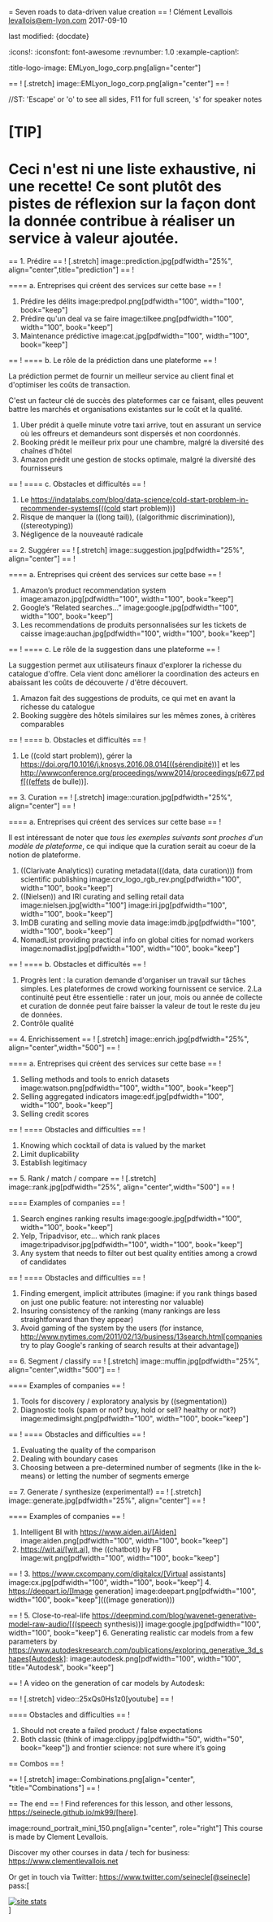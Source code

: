 = Seven roads to data-driven value creation
== !
Clément Levallois <levallois@em-lyon.com>
2017-09-10

last modified: {docdate}

:icons!:
:iconsfont:   font-awesome
:revnumber: 1.0
:example-caption!:

:title-logo-image: EMLyon_logo_corp.png[align="center"]

== !
[.stretch]
image::EMLyon_logo_corp.png[align="center"]
== !


//ST: 'Escape' or 'o' to see all sides, F11 for full screen, 's' for speaker notes

[TIP]
====
Ceci n'est ni une liste exhaustive, ni une recette!
Ce sont plutôt des pistes de réflexion sur la façon dont la donnée contribue à réaliser un service à valeur ajoutée.
====

== 1. Prédire
== !
[.stretch]
image::prediction.jpg[pdfwidth="25%", align="center",title="prediction"]
== !


==== a. Entreprises qui créent des services sur cette base
== !
1. Prédire les délits image:predpol.png[pdfwidth="100", width="100", book="keep"]
2. Prédire qu'un deal va se faire image:tilkee.png[pdfwidth="100", width="100", book="keep"]
3. Maintenance prédictive image:cat.jpg[pdfwidth="100", width="100", book="keep"]

== !
==== b. Le rôle de la prédiction dans une plateforme
== !

La prédiction permet de fournir un meilleur service au client final et d'optimiser les coûts de transaction.

C'est un facteur clé de succès des plateformes car ce faisant, elles peuvent battre les marchés et organisations existantes sur le coût et la qualité.

1. Uber prédit à quelle minute votre taxi arrive, tout en assurant un service où les offreurs et demandeurs sont dispersés et non coordonnés.
2. Booking prédit le meilleur prix pour une chambre, malgré la diversité des chaînes d'hôtel
3. Amazon prédit une gestion de stocks optimale, malgré la diversité des fournisseurs

== !
==== c. Obstacles et difficultés
== !
1. Le https://indatalabs.com/blog/data-science/cold-start-problem-in-recommender-systems[((cold start problem))]
2. Risque de manquer la ((long tail)), ((algorithmic discrimination)), ((stereotyping))
3. Négligence de la nouveauté radicale

== 2. Suggérer
== !
[.stretch]
image::suggestion.jpg[pdfwidth="25%", align="center"]
== !


==== a. Entreprises qui créent des services sur cette base
== !
1. Amazon’s product recommendation system image:amazon.jpg[pdfwidth="100", width="100", book="keep"]
2. Google’s “Related searches…” image:google.jpg[pdfwidth="100", width="100", book="keep"]
3. Les recommendations de produits personnalisées sur les tickets de caisse image:auchan.jpg[pdfwidth="100", width="100", book="keep"]

== !
==== c. Le rôle de la suggestion dans une plateforme
== !

La suggestion permet aux utilisateurs finaux d'explorer la richesse du catalogue d'offre.
Cela vient donc améliorer la coordination des acteurs en abaissant les coûts de découverte / d'être découvert.

1. Amazon fait des suggestions de produits, ce qui met en avant la richesse du catalogue
2. Booking suggère des hôtels similaires sur les mêmes zones, à critères comparables


== !
==== b. Obstacles et difficultés
== !
1. Le ((cold start problem)), gérer la https://doi.org/10.1016/j.knosys.2016.08.014[((sérendipité))] et les http://wwwconference.org/proceedings/www2014/proceedings/p677.pdf[((effets de bulle))].


== 3. Curation
== !
[.stretch]
image::curation.jpg[pdfwidth="25%", align="center"]
== !


==== a. Entreprises qui créent des services sur cette base
== !

Il est intéressant de noter que *tous les exemples suivants sont proches d'un modèle de plateforme*, ce qui indique que la curation serait au coeur de la notion de plateforme.

1. ((Clarivate Analytics)) curating metadata(((data, data curation))) from scientific publishing image:crv_logo_rgb_rev.png[pdfwidth="100", width="100", book="keep"]
2. ((Nielsen)) and IRI curating and selling retail data image:nielsen.jpg[width="100"] image:iri.jpg[pdfwidth="100", width="100", book="keep"]
3. ImDB curating and selling movie data image:imdb.jpg[pdfwidth="100", width="100", book="keep"]
4. NomadList providing practical info on global cities for nomad workers image:nomadlist.jpg[pdfwidth="100", width="100", book="keep"]

== !
==== b. Obstacles et difficultés
== !
1. Progrès lent : la curation demande d'organiser un travail sur tâches simples. Les plateformes de crowd working fournissent ce service.
2.La continuité peut être essentielle : rater un jour, mois ou année de collecte et curation de donnée peut faire baisser la valeur de tout le reste du jeu de données.
3. Contrôle qualité


== 4. Enrichissement
== !
[.stretch]
image::enrich.jpg[pdfwidth="25%", align="center",width="500"]
== !


==== a. Entreprises qui créent des services sur cette base
== !
1. Selling methods and tools to enrich datasets image:watson.png[pdfwidth="100", width="100", book="keep"]
2. Selling aggregated indicators image:edf.jpg[pdfwidth="100", width="100", book="keep"]
3. Selling credit scores

== !
==== Obstacles and difficulties
== !
1. Knowing which cocktail of data is valued by the market
2. Limit duplicability
3. Establish legitimacy

== 5. Rank / match / compare
== !
[.stretch]
image::rank.jpg[pdfwidth="25%", align="center",width="500"]
== !


==== Examples of companies
== !
1. Search engines ranking results image:google.jpg[pdfwidth="100", width="100", book="keep"]
2. Yelp, Tripadvisor, etc… which rank places image:tripadvisor.jpg[pdfwidth="100", width="100", book="keep"]
3. Any system that needs to filter out best quality entities among a crowd of candidates

== !
==== Obstacles and difficulties
== !
1. Finding emergent, implicit attributes (imagine: if you rank things based on just one public feature: not interesting nor valuable)
2. Insuring consistency of the ranking (many rankings are less straightforward than they appear)
3. Avoid gaming of the system by the users (for instance, http://www.nytimes.com/2011/02/13/business/13search.html[companies try to play Google's ranking of search results at their advantage])

== 6. Segment / classify
== !
[.stretch]
image::muffin.jpg[pdfwidth="25%", align="center",width="500"]
== !


==== Examples of companies
== !
1. Tools for discovery / exploratory analysis by ((segmentation))
2. Diagnostic tools (spam or not? buy, hold or sell? healthy or not?) image:medimsight.png[pdfwidth="100", width="100", book="keep"]

== !
==== Obstacles and difficulties
== !
1. Evaluating the quality of the comparison
2. Dealing with boundary cases
3. Choosing between a pre-determined number of segments (like in the k-means) or letting the number of segments emerge

== 7. Generate / synthesize (experimental!)
== !
[.stretch]
image::generate.jpg[pdfwidth="25%", align="center"]
== !


==== Examples of companies
== !
1. Intelligent BI with https://www.aiden.ai/[Aiden] image:aiden.png[pdfwidth="100", width="100", book="keep"]
2. https://wit.ai/[wit.ai], the ((chatbot)) by FB image:wit.png[pdfwidth="100", width="100", book="keep"]

== !
3. https://www.cxcompany.com/digitalcx/[Virtual assistants] image:cx.jpg[pdfwidth="100", width="100", book="keep"]
4. https://deepart.io/[Image generation] image:deepart.png[pdfwidth="100", width="100", book="keep"](((image generation)))

== !
5. Close-to-real-life https://deepmind.com/blog/wavenet-generative-model-raw-audio/[((speech synthesis))] image:google.jpg[pdfwidth="100", width="100", book="keep"]
6. Generating realistic car models from a few parameters by https://www.autodeskresearch.com/publications/exploring_generative_3d_shapes[Autodesk]: image:autodesk.png[pdfwidth="100", width="100", title="Autodesk", book="keep"]


== !
A video on the generation of car models by Autodesk:

== !
[.stretch]
video::25xQs0Hs1z0[youtube]
== !


==== Obstacles and difficulties
== !
1. Should not create a failed product / false expectations
2. Both classic (think of image:clippy.jpg[pdfwidth="50", width="50", book="keep"]) and frontier science: not sure where it’s going

== Combos
== !


== !
[.stretch]
image::Combinations.png[align="center", "title="Combinations"]
== !




== The end
== !
Find references for this lesson, and other lessons, https://seinecle.github.io/mk99/[here].

image:round_portrait_mini_150.png[align="center", role="right"]
This course is made by Clement Levallois.

Discover my other courses in data / tech for business: https://www.clementlevallois.net

Or get in touch via Twitter: https://www.twitter.com/seinecle[@seinecle]
pass:[    <!-- Start of StatCounter Code for Default Guide -->
    <script type="text/javascript">
        var sc_project = 11411204;
        var sc_invisible = 1;
        var sc_security = "11411204";
        var scJsHost = (("https:" == document.location.protocol) ?
            "https://secure." : "http://www.");
        document.write("<sc" + "ript type='text/javascript' src='" +
            scJsHost +
            "statcounter.com/counter/counter.js'></" + "script>");
    </script>
    <noscript><div class="statcounter"><a title="site stats"
    href="http://statcounter.com/" target="_blank"><img
    class="statcounter"
    src="//c.statcounter.com/11411204/0/11411204/1/" alt="site
    stats"></a></div></noscript>
    <!-- End of StatCounter Code for Default Guide -->]

